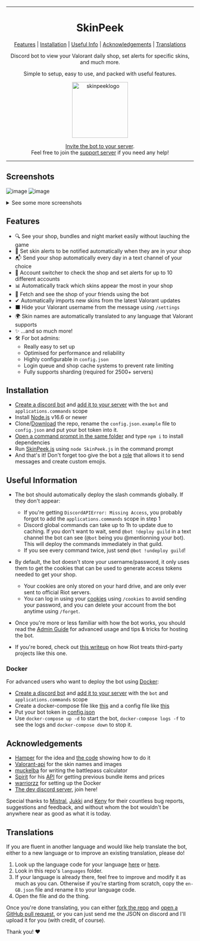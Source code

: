 <hr>

<h1 align="center">SkinPeek</h1>
  
<p align="center">
  <a href="#features">Features</a> |
  <a href="#installation">Installation</a> |
  <a href="#useful-information">Useful Info</a> |
  <a href="#acknowledgements">Acknowledgements</a> |
  <a href="#translations">Translations</a>
</p>

<p align="center">
  Discord bot to view your Valorant daily shop, set alerts for specific skins, and much more. 
</p>
  
<p align="center">
  Simple to setup, easy to use, and packed with useful features.
</p>
  
<p align="center">
  <img src="https://github.com/giorgi-o/SkinPeek/assets/20621396/abfc3615-0baa-403d-a914-472e0311e76b" alt="skinpeeklogo" width="150">
</p>

<p align="center"><a href="https://discord.com/api/oauth2/authorize?client_id=925550988146917456&permissions=536602999920&scope=bot%20applications.commands">Invite the bot to your server</a>. <br>
  Feel free to join the <a href="https://discord.gg/TFvSWf9SBb">support server</a> if you need any help!
</p>
<hr>

## Screenshots

![image](https://github.com/giorgi-o/SkinPeek/assets/20621396/333d872d-43f1-4578-b58b-d797020c0a23)
![image](https://user-images.githubusercontent.com/20621396/229211674-0ab4ae95-0889-4f43-a446-69887ca664e3.png)

<details>
<summary>See some more screenshots</summary>

<img src="https://user-images.githubusercontent.com/20621396/184029778-cc9e0306-8e23-4948-9d1d-5fe0db5d7e76.png" alt="nightmarket" width="501" ><br>
<img src="https://user-images.githubusercontent.com/20621396/184029833-5abc2141-0876-41f5-9f0d-5d137f548472.png" alt="stats" width="556" ><br>
<img src="https://user-images.githubusercontent.com/20621396/184029864-97c8d7c9-ba21-49f6-9777-1054f6dc9bee.png" alt="reaverstats" width="389" ><br>
<img src="https://user-images.githubusercontent.com/20621396/184029894-6222e1ed-1536-42f0-bcf4-156a6ea3db06.png" alt="balance" width="284" ><br>
<img src="https://user-images.githubusercontent.com/20621396/184029907-6df0e9af-a9aa-494c-9577-a4d57cfe5622.png" alt="battlepass" width="504" ><br>
<img src="https://user-images.githubusercontent.com/20621396/186977298-d668c22c-ccfa-441a-82d9-f7430fe14e25.png" alt="collection" width="506" ><br>


</details>

## Features

- 🔍 See your shop, bundles and night market easily without lauching the game
- 🔔 Set skin alerts to be notified automatically when they are in your shop
- 📬 Send your shop automatically every day in a text channel of your choice
- 🔀 Account switcher to check the shop and set alerts for up to 10 different accounts
- 📊 Automatically track which skins appear the most in your shop
- 👀 Fetch and see the shop of your friends using the bot
- ✔ Automatically imports new skins from the latest Valorant updates
- ⬛ Hide your Valorant username from the message using `/settings`
- 🌍 Skin names are automatically translated to any language that Valorant supports
- ✨ ...and so much more!
- 🛠 For bot admins:
  - Really easy to set up
  - Optimised for performance and reliability
  - Highly configurable in `config.json`
  - Login queue and shop cache systems to prevent rate limiting
  - Fully supports sharding (required for 2500+ servers)
  

## Installation

- [Create a discord bot](https://discordjs.guide/preparations/setting-up-a-bot-application.html#creating-your-bot) and [add it to your server](https://discordjs.guide/preparations/adding-your-bot-to-servers.html#creating-and-using-your-invite-link) with the `bot` and `applications.commands` scope
- Install [Node.js](https://nodejs.org/en/) v16.6 or newer
- Clone/[Download](https://github.com/giorgi-o/SkinPeek/archive/refs/heads/master.zip) the repo, rename the `config.json.example` file to `config.json` and put your bot token into it.
- [Open a command prompt in the same folder](https://www.thewindowsclub.com/how-to-open-command-prompt-from-right-click-menu#:~:text=To%20open%20a%20command%20prompt%20window%20in%20any%20folder%2C%20simply,the%20same%20inside%20any%20folder.) and type `npm i` to install dependencies
- Run [SkinPeek.js](https://github.com/giorgi-o/SkinPeek/blob/master/SkinPeek.js) using `node SkinPeek.js` in the command prompt
- And that's it! Don't forget too give the bot a [role](https://support.discord.com/hc/en-us/articles/206029707-Setting-Up-Permissions-FAQ) that allows it to send messages and create custom emojis.

## Useful Information

- The bot should automatically deploy the slash commands globally. If they don't appear:
  - If you're getting `DiscordAPIError: Missing Access`, you probably forgot to add the `applications.commands` scope in step 1
  - Discord global commands can take up to 1h to update due to caching. If you don't want to wait, send `@bot !deploy guild` in a text channel the bot can see (`@bot` being you @mentionning your bot). This will deploy the commands immediately in that guild.
  - If you see every command twice, just send `@bot !undeploy guild`!

- By default, the bot doesn't store your username/password, it only uses them to get the cookies that can be used to generate access tokens needed to get your shop.  
  - Your cookies are only stored on your hard drive, and are only ever sent to official Riot servers.
  - You can log in using your [cookies](https://github.com/giorgi-o/SkinPeek/wiki/How-to-get-your-Riot-cookies) using `/cookies` to avoid sending your password, and you can delete your account from the bot anytime using `/forget`.  

- Once you're more or less familiar with how the bot works, you should read the [Admin Guide](https://github.com/giorgi-o/SkinPeek/wiki/SkinPeek-Admin-Guide) for advanced usage and tips & tricks for hosting the bot.

- If you're bored, check out [this writeup](https://gist.github.com/giorgi-o/e0fc2f6160a5fd43f05be8567ad6fdd7) on how Riot treats third-party projects like this one.

### Docker

For advanced users who want to deploy the bot using [Docker](https://www.docker.com/):

- [Create a discord bot](https://discordjs.guide/preparations/setting-up-a-bot-application.html#creating-your-bot) and [add it to your server](https://discordjs.guide/preparations/adding-your-bot-to-servers.html#creating-and-using-your-invite-link) with the `bot` and `applications.commands` scope
- Create a docker-compose file like [this](https://github.com/giorgi-o/SkinPeek/blob/master/docker-compose.yml) and a config file like [this](https://github.com/giorgi-o/SkinPeek/blob/master/config.json.example)
- Put your bot token in [config.json](https://github.com/giorgi-o/SkinPeek/blob/master/config.json.example)
- Use `docker-compose up -d` to start the bot, `docker-compose logs -f` to see the logs and `docker-compose down` to stop it.


## Acknowledgements

- [Hamper](https://github.com/OwOHamper/) for the idea and [the code](https://github.com/OwOHamper/Valorant-item-shop-discord-bot/blob/main/item_shop_viewer.py) showing how to do it
- [Valorant-api](https://dash.valorant-api.com/) for the skin names and images
- [muckelba](https://github.com/muckelba) for writing the battlepass calculator
- [Spirit](https://github.com/SpiritLetsPlays) for his [API](https://docs.valtracker.gg/bundles) for getting previous bundle items and prices
- [warriorzz](https://github.com/warriorzz) for setting up the Docker
- [The dev discord server](https://discord.gg/a9yzrw3KAm), join here!

Special thanks to [Mistral](https://github.com/blongnh), [Jukki](https://github.com/Kyedae) and [Keny](https://github.com/pandakeny) for their countless bug reports, suggestions and feedback, and without whom the bot wouldn't be anywhere near as good as what it is today.

## Translations

If you are fluent in another language and would like help translate the bot, either to a new language or to improve an existing translation, please do!

1. Look up the language code for your language [here](https://discord.com/developers/docs/reference#locales) or [here](http://www.lingoes.net/en/translator/langcode.htm).
2. Look in this repo's `languages` folder.
3. If your language is already there, feel free to improve and modify it as much as you can. Otherwise if you're starting from scratch, copy the `en-GB.json` file and rename it to your language code.
4. Open the file and do the thing.

Once you're done translating, you can either [fork the repo](https://docs.github.com/en/get-started/quickstart/fork-a-repo) and [open a GitHub pull request](https://docs.github.com/en/pull-requests/collaborating-with-pull-requests/proposing-changes-to-your-work-with-pull-requests/creating-a-pull-request), or you can just send me the JSON on discord and I'll upload it for you (with credit, of course).

Thank you! ❤️
